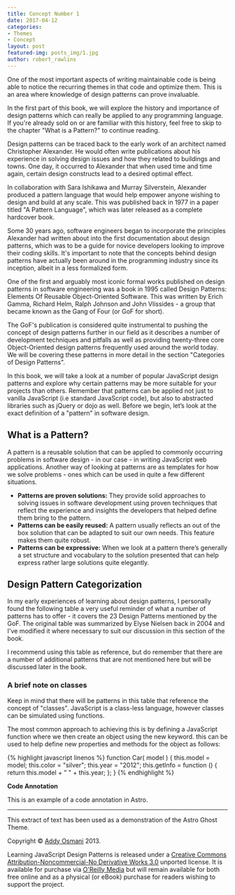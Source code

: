 ```yaml
---
title: Concept Number 1
date: 2017-04-12
categories:
- Themes
- Concept
layout: post
featured-img: posts_img/1.jpg
author: robert_rawlins
---
```


One of the most important aspects of writing maintainable code is being able to notice the recurring themes in that code and optimize them. This is an area where knowledge of design patterns can prove invaluable.

<!--more-->

In the first part of this book, we will explore the history and importance of design patterns which can really be applied to any programming language. If you're already sold on or are familiar with this history, feel free to skip to the chapter "What is a Pattern?" to continue reading.

Design patterns can be traced back to the early work of an architect named Christopher Alexander. He would often write publications about his experience in solving design issues and how they related to buildings and towns. One day, it occurred to Alexander that when used time and time again, certain design constructs lead to a desired optimal effect.

In collaboration with Sara Ishikawa and Murray Silverstein, Alexander produced a pattern language that would help empower anyone wishing to design and build at any scale. This was published back in 1977 in a paper titled "A Pattern Language", which was later released as a complete hardcover book.

Some 30 years ago, software engineers began to incorporate the principles Alexander had written about into the first documentation about design patterns, which was to be a guide for novice developers looking to improve their coding skills. It's important to note that the concepts behind design patterns have actually been around in the programming industry since its inception, albeit in a less formalized form.

One of the first and arguably most iconic formal works published on design patterns in software engineering was a book in 1995 called Design Patterns: Elements Of Reusable Object-Oriented Software. This was written by Erich Gamma, Richard Helm, Ralph Johnson and John Vlissides - a group that became known as the Gang of Four (or GoF for short).

The GoF's publication is considered quite instrumental to pushing the concept of design patterns further in our field as it describes a number of development techniques and pitfalls as well as providing twenty-three core Object-Oriented design patterns frequently used around the world today. We will be covering these patterns in more detail in the section "Categories of Design Patterns".

In this book, we will take a look at a number of popular JavaScript design patterns and explore why certain patterns may be more suitable for your projects than others. Remember that patterns can be applied not just to vanilla JavaScript (i.e standard JavaScript code), but also to abstracted libraries such as jQuery or dojo as well. Before we begin, let’s look at the exact definition of a "pattern" in software design.

## What is a Pattern?

A pattern is a reusable solution that can be applied to commonly occurring problems in software design - in our case - in writing JavaScript web applications. Another way of looking at patterns are as templates for how we solve problems - ones which can be used in quite a few different situations.

* **Patterns are proven solutions:** They provide solid approaches to solving issues in software development using proven techniques that reflect the experience and insights the developers that helped define them bring to the pattern.
* **Patterns can be easily reused:** A pattern usually reflects an out of the box solution that can be adapted to suit our own needs. This feature makes them quite robust.
* **Patterns can be expressive:** When we look at a pattern there’s generally a set structure and vocabulary to the solution presented that can help express rather large solutions quite elegantly.

## Design Pattern Categorization

In my early experiences of learning about design patterns, I personally found the following table a very useful reminder of what a number of patterns has to offer - it covers the 23 Design Patterns mentioned by the GoF. The original table was summarized by Elyse Nielsen back in 2004 and I've modified it where necessary to suit our discussion in this section of the book.

I recommend using this table as reference, but do remember that there are a number of additional patterns that are not mentioned here but will be discussed later in the book.

### A brief note on classes

Keep in mind that there will be patterns in this table that reference the concept of "classes". JavaScript is a class-less language, however classes can be simulated using functions.

The most common approach to achieving this is by defining a JavaScript function where we then create an object using the new keyword. this can be used to help define new properties and methods for the object as follows:

<div class="container">

{% highlight javascript linenos %}
function Car( model ) {
	this.model = model;
    this.color = "silver";
    this.year  = "2012";
    this.getInfo = function () {
    	return this.model + " " + this.year;
    };
}
{% endhighlight %}

<div class="reference">
<strong>Code Annotation</strong>
<p>This is an example of a code annotation in Astro.</p>
</div>
</div>
    
***

This extract of text has been used as a demonstration of the Astro Ghost Theme.

Copyright © [Addy Osmani](http://addyosmani.com/) 2013.

Learning JavaScript Design Patterns is released under a [Creative Commons Attribution-Noncommercial-No Derivative Works 3.0](http://creativecommons.org/licenses/by-nc-nd/3.0/) unported license. It is available for purchase via [O'Reilly Media](http://www.oreilly.com/) but will remain available for both free online and as a physical (or eBook) purchase for readers wishing to support the project.